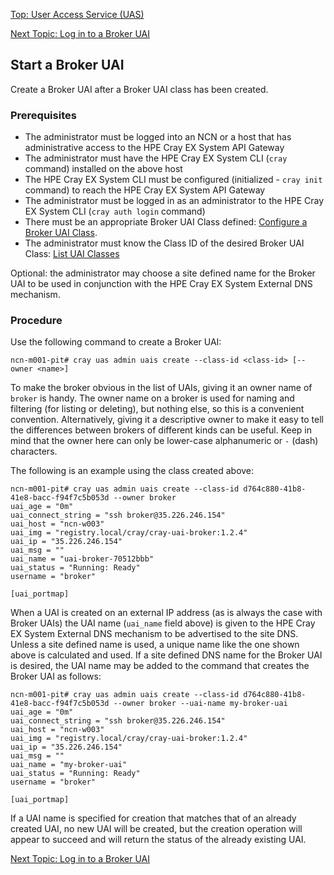 [Top: User Access Service (UAS)](User_Access_Service_UAS.md)

[Next Topic: Log in to a Broker UAI](Log_in_to_a_Broker_UAI.md)

## Start a Broker UAI

Create a Broker UAI after a Broker UAI class has been created.

### Prerequisites

* The administrator must be logged into an NCN or a host that has administrative access to the HPE Cray EX System API Gateway
* The administrator must have the HPE Cray EX System CLI (`cray` command) installed on the above host
* The HPE Cray EX System CLI must be configured (initialized - `cray init` command) to reach the HPE Cray EX System API Gateway
* The administrator must be logged in as an administrator to the HPE Cray EX System CLI (`cray auth login` command)
* There must be an appropriate Broker UAI Class defined: [Configure a Broker UAI Class](Configure_a_Broker_UAI_Class.md).
* The administrator must know the Class ID of the desired Broker UAI Class: [List UAI Classes](List_Available_UAI_Classes.md)

Optional: the administrator may choose a site defined name for the Broker UAI to be used in conjunction with the HPE Cray EX System External DNS mechanism.

### Procedure

Use the following command to create a Broker UAI:

```
ncn-m001-pit# cray uas admin uais create --class-id <class-id> [--owner <name>]
```

To make the broker obvious in the list of UAIs, giving it an owner name of `broker` is handy. The owner name on a broker is used for naming and filtering (for listing or deleting), but nothing else, so this is a convenient convention. Alternatively, giving it a descriptive owner to make it easy to tell the differences between brokers of different kinds can be useful. Keep in mind that the owner here can only be lower-case alphanumeric or `-` (dash) characters.

The following is an example using the class created above:

```
ncn-m001-pit# cray uas admin uais create --class-id d764c880-41b8-41e8-bacc-f94f7c5b053d --owner broker
uai_age = "0m"
uai_connect_string = "ssh broker@35.226.246.154"
uai_host = "ncn-w003"
uai_img = "registry.local/cray/cray-uai-broker:1.2.4"
uai_ip = "35.226.246.154"
uai_msg = ""
uai_name = "uai-broker-70512bbb"
uai_status = "Running: Ready"
username = "broker"

[uai_portmap]
```

When a UAI is created on an external IP address (as is always the case with Broker UAIs) the UAI name (`uai_name` field above) is given to the HPE Cray EX System External DNS mechanism to be advertised to the site DNS. Unless a site defined name is used, a unique name like the one shown above is calculated and used. If a site defined DNS name for the Broker UAI is desired, the UAI name may be added to the command that creates the Broker UAI as follows:

```
ncn-m001-pit# cray uas admin uais create --class-id d764c880-41b8-41e8-bacc-f94f7c5b053d --owner broker --uai-name my-broker-uai
uai_age = "0m"
uai_connect_string = "ssh broker@35.226.246.154"
uai_host = "ncn-w003"
uai_img = "registry.local/cray/cray-uai-broker:1.2.4"
uai_ip = "35.226.246.154"
uai_msg = ""
uai_name = "my-broker-uai"
uai_status = "Running: Ready"
username = "broker"

[uai_portmap]
```

If a UAI name is specified for creation that matches that of an already created UAI, no new UAI will be created, but the creation operation will appear to succeed and will return the status of the already existing UAI.

[Next Topic: Log in to a Broker UAI](Log_in_to_a_Broker_UAI.md)
